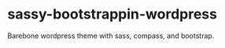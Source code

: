 sassy-bootstrappin-wordpress
============================

Barebone wordpress theme with sass, compass, and bootstrap.